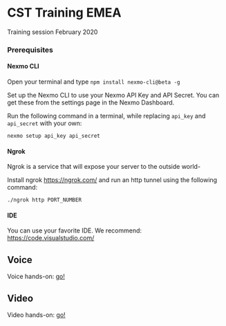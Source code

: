 # CST Training EMEA

Training session February 2020

### Prerequisites

#### Nexmo CLI

Open your terminal and type `npm install nexmo-cli@beta -g`

Set up the Nexmo CLI to use your Nexmo API Key and API Secret. You can get these from the settings page in the Nexmo Dashboard.

Run the following command in a terminal, while replacing `api_key` and `api_secret` with your own:

`nexmo setup api_key api_secret`

#### Ngrok

Ngrok is a service that will expose your server to the outside world-

Install ngrok https://ngrok.com/ and run an http tunnel using the following command:

```
./ngrok http PORT_NUMBER
```

#### IDE

You can use your favorite IDE. We recommend: https://code.visualstudio.com/

## Voice

Voice hands-on: [go!](./voice/README.md)

## Video

Video hands-on: [go!](./video/README.md)
